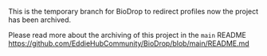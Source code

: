 This is the temporary branch for BioDrop to redirect profiles now the project has been archived.

Please read more about the archiving of this project in the `main` README https://github.com/EddieHubCommunity/BioDrop/blob/main/README.md
